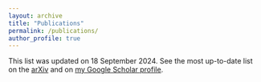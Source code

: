 ```yaml
---
layout: archive
title: "Publications"
permalink: /publications/
author_profile: true
---
```



This list was updated on 18 September 2024. See the most up-to-date list on the <a href=https://arxiv.org/a/klobas_k_1.html>arXiv</a> and on <a href="{{site.author.googlescholar}}">my Google Scholar profile</a>.
